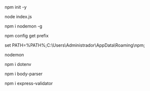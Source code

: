 
 npm init -y

 node index.js


 npm i nodemon -g

npm config get prefix

set PATH=%PATH%;C:\Users\Administrador\AppData\Roaming\npm;

nodemon



npm i dotenv

 npm i body-parser

 npm i express-validator